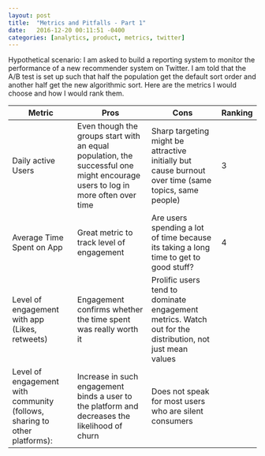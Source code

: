 ```yaml
---
layout: post
title:  "Metrics and Pitfalls - Part 1"
date:   2016-12-20 00:11:51 -0400
categories: [analytics, product, metrics, twitter]
---
```



Hypothetical scenario: I am asked to build a reporting system to monitor the performance of a new recommender system on Twitter. I am told that the A/B test is set up such that half the population get the default sort order and another half get the new algorithmic sort. Here are the metrics I would choose and how I would rank them.
<!--more-->
| Metric                                                                     | Pros                                                                                                                             | Cons                                                                                                     | Ranking |
|----------------------------------------------------------------------------|----------------------------------------------------------------------------------------------------------------------------------|----------------------------------------------------------------------------------------------------------|---------|
| Daily active Users                                                         | Even though the groups start with an equal population,  the successful one might encourage users to log in  more often over time | Sharp targeting might be attractive initially  but cause burnout over time (same topics, same people)    | 3       |
| Average Time Spent on App                                                  | Great metric to track level of engagement                                                                                        | Are users spending a lot of time because its taking  a long  time to get to good stuff?                  | 4       |
| Level of engagement with app  (Likes, retweets)                            | Engagement confirms whether the time spent was really worth it                                                                   | Prolific users tend to dominate engagement metrics. Watch out for the distribution, not just mean values |         |
| Level of engagement with community  (follows, sharing to other platforms): | Increase in such engagement binds a user to the platform  and decreases the likelihood of churn                                  | Does not speak for most users who are silent consumers                                                   |         |
